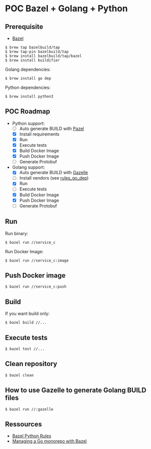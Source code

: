 # POC Bazel + Golang + Python

## Prerequisite

- [Bazel](https://docs.bazel.build/versions/master/install-os-x.html#step-2-install-the-bazel-homebrew-package)

```
$ brew tap bazelbuild/tap
$ brew tap-pin bazelbuild/tap
$ brew install bazelbuild/tap/bazel
$ brew install buildifier
```

Golang dependencies:

```
$ brew install go dep
```

Python dependencies:

```
$ brew install python3
```


## POC Roadmap

- Python support:
  - [ ] Auto generate BUILD with [Pazel](https://github.com/tuomasr/pazel)
  - [X] Install requirements
  - [X] Run
  - [X] Execute tests
  - [X] Build Docker Image
  - [X] Push Docker Image
  - [ ] Generate Protobuf
- Golang support:
  - [X] Auto generate BUILD with [Gazelle](https://github.com/bazelbuild/bazel-gazelle/)
  - [ ] Install vendors (see [rules_go_dep](https://github.com/scele/rules_go_dep))
  - [X] Run
  - [ ] Execute tests
  - [X] Build Docker Image
  - [X] Push Docker Image
  - [ ] Generate Protobuf

## Run

Run binary:

```
$ bazel run //service_c
```

Run Docker Image:

```
$ bazel run //service_c:image
```

## Push Docker image

```
$ bazel run //service_c:push
```

## Build

If you want build only:

```
$ bazel build //...
```

## Execute tests

```
$ bazel test //...
```

## Clean repository

```
$ bazel clean
```

## How to use Gazelle to generate Golang BUILD files

```
$ bazel run //:gazelle
```

## Ressources

- [Bazel Python Rules](https://github.com/bazelbuild/rules_python#overview)
- [Managing a Go monorepo with Bazel](https://filipnikolovski.com/managing-go-monorepo-with-bazel/)
